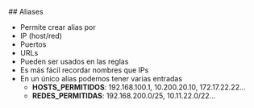 ## Aliases

- Permite crear alias por
 - IP (host/red)
 - Puertos
 - URLs
- Pueden ser usados en las reglas
 - Es más fácil recordar nombres que IPs
 - En un único alias podemos tener varias entradas
   - **HOSTS_PERMITIDOS**: 192.168.100.1, 10.200.20.10, 172.17.22.22...
   - **REDES_PERMITIDAS**: 192.168.200.0/25, 10.11.22.0/22...
